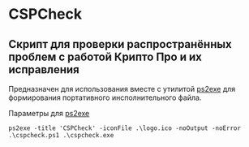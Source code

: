 # CSPCheck
## Скрипт для проверки распространённых проблем с работой Крипто Про и их исправления
Предназначен для использования вместе с утилитой [ps2exe](https://github.com/MScholtes/PS2EXE) для формирования портативного инсполнительного файла.

Параметры для [ps2exe](https://github.com/MScholtes/PS2EXE)

`ps2exe -title 'CSPCheck' -iconFile .\logo.ico -noOutput -noError  .\cspcheck.ps1 .\cspcheck.exe`
